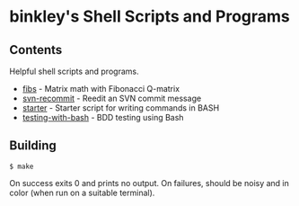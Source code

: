 # binkley's Shell Scripts and Programs

## Contents

Helpful shell scripts and programs.

* [fibs](fibs) - Matrix math with Fibonacci Q-matrix
* [svn-recommit](svn-recommit/README.md) - Reedit an SVN commit message
* [starter](starter/README.md) - Starter script for writing commands in BASH
* [testing-with-bash](testing-with-bash/README.md) - BDD testing using Bash

## Building

```
$ make
```

On success exits 0 and prints no output.  On failures, should be noisy and
in color (when run on a suitable terminal).
